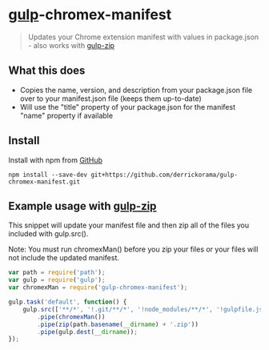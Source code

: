 # [gulp](https://github.com/wearefractal/gulp)-chromex-manifest

> Updates your Chrome extension manifest with values in package.json - also works with [gulp-zip](https://github.com/sindresorhus/gulp-zip)

## What this does

* Copies the name, version, and description from your package.json file over to your manifest.json file (keeps them up-to-date)
* Will use the "title" property of your package.json for the manifest "name" property if available


## Install

Install with npm from [GitHub](https://github.com/derrickorama/gulp-chromex-manifest)

```
npm install --save-dev git+https://github.com/derrickorama/gulp-chromex-manifest.git
```


## Example usage with [gulp-zip](https://github.com/sindresorhus/gulp-zip)

This snippet will update your manifest file and then zip all of the files you included with gulp.src().

Note: You must run chromexMan() before you zip your files or your files will not include the updated manifest.

```js
var path = require('path');
var gulp = require('gulp');
var chromexMan = require('gulp-chromex-manifest');

gulp.task('default', function() {
    gulp.src(['**/*', '!.git/**/*', '!node_modules/**/*', '!gulpfile.js', '!package.json'])
        .pipe(chromexMan())
        .pipe(zip(path.basename(__dirname) + '.zip'))
        .pipe(gulp.dest(__dirname));
});
```